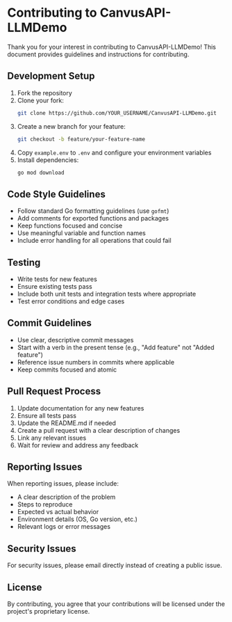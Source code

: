 # Contributing to CanvusAPI-LLMDemo

Thank you for your interest in contributing to CanvusAPI-LLMDemo! This document provides guidelines and instructions for contributing.

## Development Setup

1. Fork the repository
2. Clone your fork:
   ```bash
   git clone https://github.com/YOUR_USERNAME/CanvusAPI-LLMDemo.git
   ```
3. Create a new branch for your feature:
   ```bash
   git checkout -b feature/your-feature-name
   ```
4. Copy `example.env` to `.env` and configure your environment variables
5. Install dependencies:
   ```bash
   go mod download
   ```

## Code Style Guidelines

- Follow standard Go formatting guidelines (use `gofmt`)
- Add comments for exported functions and packages
- Keep functions focused and concise
- Use meaningful variable and function names
- Include error handling for all operations that could fail

## Testing

- Write tests for new features
- Ensure existing tests pass
- Include both unit tests and integration tests where appropriate
- Test error conditions and edge cases

## Commit Guidelines

- Use clear, descriptive commit messages
- Start with a verb in the present tense (e.g., "Add feature" not "Added feature")
- Reference issue numbers in commits where applicable
- Keep commits focused and atomic

## Pull Request Process

1. Update documentation for any new features
2. Ensure all tests pass
3. Update the README.md if needed
4. Create a pull request with a clear description of changes
5. Link any relevant issues
6. Wait for review and address any feedback

## Reporting Issues

When reporting issues, please include:

- A clear description of the problem
- Steps to reproduce
- Expected vs actual behavior
- Environment details (OS, Go version, etc.)
- Relevant logs or error messages

## Security Issues

For security issues, please email directly instead of creating a public issue.

## License

By contributing, you agree that your contributions will be licensed under the project's proprietary license. 